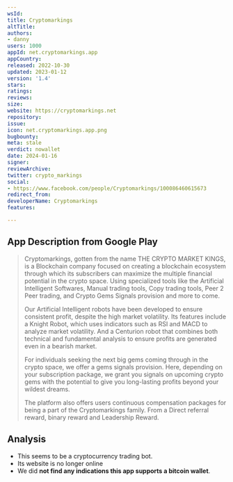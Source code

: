 ```yaml
---
wsId: 
title: Cryptomarkings
altTitle: 
authors:
- danny
users: 1000
appId: net.cryptomarkings.app
appCountry: 
released: 2022-10-30
updated: 2023-01-12
version: '1.4'
stars: 
ratings: 
reviews: 
size: 
website: https://cryptomarkings.net
repository: 
issue: 
icon: net.cryptomarkings.app.png
bugbounty: 
meta: stale
verdict: nowallet
date: 2024-01-16
signer: 
reviewArchive: 
twitter: crypto_markings
social:
- https://www.facebook.com/people/Cryptomarkings/100086460615673
redirect_from: 
developerName: Cryptomarkings
features: 

---
```


## App Description from Google Play

> Cryptomarkings, gotten from the name THE CRYPTO MARKET KINGS, is a Blockchain company focused on creating a blockchain ecosystem through which its subscribers can maximize the multiple financial potential in the crypto space. Using specialized tools like the Artificial Intelligent Softwares, Manual trading tools, Copy trading tools, Peer 2 Peer trading, and Crypto Gems Signals provision and more to come.
> 
> Our Artificial Intelligent robots have been developed to ensure consistent profit, despite the high market volatility. Its features include a Knight Robot, which uses indicators such as RSI and MACD to analyze market volatility. And a Centurion robot that combines both technical and fundamental analysis to ensure profits are generated even in a bearish market.
>
> For individuals seeking the next big gems coming through in the crypto space, we offer a gems signals provision. Here, depending on your subscription package, we grant you signals on upcoming crypto gems with the potential to give you long-lasting profits beyond your wildest dreams.
>
> The platform also offers users continuous compensation packages for being a part of the Cryptomarkings family. From a Direct referral reward, binary reward and Leadership Reward.

## Analysis 

- This seems to be a cryptocurrency trading bot.
- Its website is no longer online
- We did **not find any indications this app supports a bitcoin wallet**.